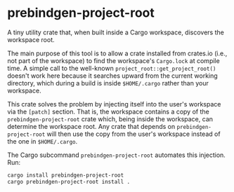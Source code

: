 # prebindgen-project-root

A tiny utility crate that, when built inside a Cargo workspace, discovers the workspace root.

The main purpose of this tool is to allow a crate installed from crates.io (i.e., not part of the workspace)
to find the workspace's `Cargo.lock` at compile time. A simple call to the well-known
`project_root::get_project_root()` doesn't work here because it searches upward from the current working
directory, which during a build is inside `$HOME/.cargo` rather than your workspace.

This crate solves the problem by injecting itself into the user's workspace via the `[patch]` section.
That is, the workspace contains a copy of the `prebindgen-project-root` crate which, being inside the
workspace, can determine the workspace root. Any crate that depends on `prebindgen-project-root` will then
use the copy from the user's workspace instead of the one in `$HOME/.cargo`.

The Cargo subcommand `prebindgen-project-root` automates this injection. Run:

```sh
cargo install prebindgen-project-root
cargo prebindgen-project-root install .
```
